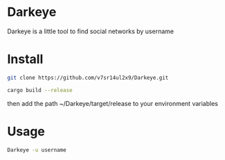 # Darkeye

Darkeye is a little tool to find social networks by username

# Install

```sh
git clone https://github.com/v7sr14ul2x9/Darkeye.git
```

```sh
cargo build --release
```

then add the path ~/Darkeye/target/release to your environment variables

# Usage

```sh
Darkeye -u username
```
